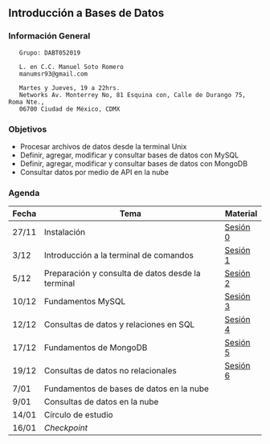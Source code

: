 ## Introducción a Bases de Datos

### Información General

```
   Grupo: DABT052019

   L. en C.C. Manuel Soto Romero
   manumsr93@gmail.com

   Martes y Jueves, 19 a 22hrs.
   Networks Av. Monterrey No, 81 Esquina con, Calle de Durango 75, Roma Nte., 
   06700 Ciudad de México, CDMX
```

### Objetivos
- Procesar archivos de datos desde la terminal Unix
- Definir, agregar, modificar y consultar bases de datos con MySQL
- Definir, agregar, modificar y consultar bases de datos con MongoDB
- Consultar datos por medio de API en la nube

### Agenda

| Fecha | Tema                                             | Material |
|-------|--------------------------------------------------|----------|
| 27/11 | Instalación                                      | [Sesión 0](https://docs.google.com/document/d/1P7xnYGl1ChaPsauKGTy-UYMAsx9Q2FgnhNAgwdjZ798/edit?usp=sharing) |
| 3/12  | Introducción a la terminal de comandos           | [Sesión 1](Sesion-01/) |
| 5/12  | Preparación y consulta de datos desde la terminal| [Sesión 2](Sesion-02/) |
| 10/12 | Fundamentos MySQL                                | [Sesión 3](Sesion-03/) |
| 12/12 | Consultas de datos y relaciones en SQL           | [Sesión 4](Sesion-04/) |
| 17/12 | Fundamentos de MongoDB                           | [Sesión 5](Sesion-05/) |
| 19/12 | Consultas de datos no relacionales               | [Sesión 6](Sesion-06/) |
| 7/01  | Fundamentos de bases de datos en la nube         |          |
| 9/01  | Consultas de datos en la nube                    |          |
| 14/01 | Círculo de estudio                               |          |
| 16/01 | *Checkpoint*                                     |          |
